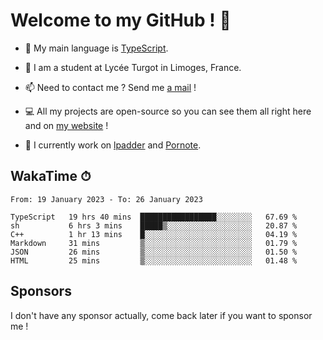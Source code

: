 # Welcome to my GitHub ! 🌃

- 🔭 My main language is [TypeScript](https://www.typescriptlang.org/).

- 🌱 I am a student at Lycée Turgot in Limoges, France.

- 📫 Need to contact me ? Send me <a href="mailto:mikkel@milescode.dev">a mail</a> !

- 💻 All my projects are open-source so you can see them all right here and on <a href="https://www.vexcited.ml">my website</a> !

- 👀 I currently work on [lpadder](https://github.com/Vexcited/lpadder) and [Pornote](https://github.com/Vexcited/Pornote).

## WakaTime ⏱

<!--START_SECTION:waka-->

```text
From: 19 January 2023 - To: 26 January 2023

TypeScript   19 hrs 40 mins  █████████████████░░░░░░░░   67.69 %
sh           6 hrs 3 mins    █████▒░░░░░░░░░░░░░░░░░░░   20.87 %
C++          1 hr 13 mins    █░░░░░░░░░░░░░░░░░░░░░░░░   04.19 %
Markdown     31 mins         ▒░░░░░░░░░░░░░░░░░░░░░░░░   01.79 %
JSON         26 mins         ▒░░░░░░░░░░░░░░░░░░░░░░░░   01.50 %
HTML         25 mins         ▒░░░░░░░░░░░░░░░░░░░░░░░░   01.48 %
```

<!--END_SECTION:waka-->

## Sponsors

I don't have any sponsor actually, come back later if you want to sponsor me !
